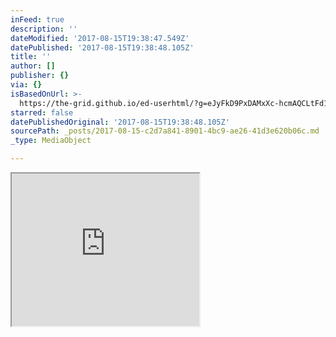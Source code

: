 ```yaml
---
inFeed: true
description: ''
dateModified: '2017-08-15T19:38:47.549Z'
datePublished: '2017-08-15T19:38:48.105Z'
title: ''
author: []
publisher: {}
via: {}
isBasedOnUrl: >-
  https://the-grid.github.io/ed-userhtml/?g=eJyFkD9PxDAMxXc-hcmAQCLtFd1faMrAzMaOrNSlOTVNlPh6129PSkBCYmDx8Gw___zq1kxgWiXsLDUGllV12Gyr9Vo0dZl6zVWda9TBeAaePSnBdOHyiBNmVUAMWome2cfHskTvC9Jn0xba2TKPFMf4_GN90yLjux-QOxes0q6lLKVC6mFV7eRqL6uNAN1jiMRKnLiT-wUpuyWeaykhkHUTwYCzOzF4DGiJKYDpIClwxjEBO_AuGjZuBGtGszy5dJPv0IGU_73WwOX1e-1W5EsKmVH3b-4l8X64YCiKexApxT8h3j3BL-avQD8BySt8pw
starred: false
datePublishedOriginal: '2017-08-15T19:38:48.105Z'
sourcePath: _posts/2017-08-15-c2d7a841-8901-4bc9-ae26-41d3e620b06c.md
_type: MediaObject

---
```

<iframe src="https://the-grid.github.io/ed-userhtml/?g=eJyFkD9PxDAMxXc-hcmAQCLtFd1faMrAzMaOrNSlOTVNlPh6129PSkBCYmDx8Gw___zq1kxgWiXsLDUGllV12Gyr9Vo0dZl6zVWda9TBeAaePSnBdOHyiBNmVUAMWome2cfHskTvC9Jn0xba2TKPFMf4_GN90yLjux-QOxes0q6lLKVC6mFV7eRqL6uNAN1jiMRKnLiT-wUpuyWeaykhkHUTwYCzOzF4DGiJKYDpIClwxjEBO_AuGjZuBGtGszy5dJPv0IGU_73WwOX1e-1W5EsKmVH3b-4l8X64YCiKexApxT8h3j3BL-avQD8BySt8pw" height="244" style=""></iframe>